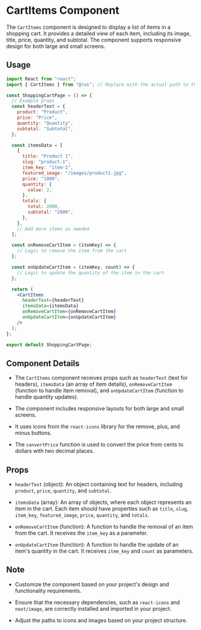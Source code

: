 # CartItems Component

The `CartItems` component is designed to display a list of items in a shopping cart. It provides a detailed view of each item, including its image, title, price, quantity, and subtotal. The component supports responsive design for both large and small screens.

## Usage

```jsx
import React from "react";
import { CartItems } from "@/ui"; // Replace with the actual path to the CartItems component

const ShoppingCartPage = () => {
  // Example props
  const headerText = {
    product: "Product",
    price: "Price",
    quantity: "Quantity",
    subtotal: "Subtotal",
  };

  const itemsData = [
    {
      title: "Product 1",
      slug: "product-1",
      item_key: "item-1",
      featured_image: "/images/product1.jpg",
      price: "1000",
      quantity: {
        value: 2,
      },
      totals: {
        total: 2000,
        subtotal: "2000",
      },
    },
    // Add more items as needed
  ];

  const onRemoveCartItem = (itemKey) => {
    // Logic to remove the item from the cart
  };

  const onUpdateCartItem = (itemKey, count) => {
    // Logic to update the quantity of the item in the cart
  };

  return (
    <CartItems
      headerText={headerText}
      itemsData={itemsData}
      onRemoveCartItem={onRemoveCartItem}
      onUpdateCartItem={onUpdateCartItem}
    />
  );
};

export default ShoppingCartPage;
```

## Component Details

- The `CartItems` component receives props such as `headerText` (text for headers), `itemsData` (an array of item details), `onRemoveCartItem` (function to handle item removal), and `onUpdateCartItem` (function to handle quantity updates).

- The component includes responsive layouts for both large and small screens.

- It uses icons from the `react-icons` library for the remove, plus, and minus buttons.

- The `convertPrice` function is used to convert the price from cents to dollars with two decimal places.

## Props

- `headerText` (object): An object containing text for headers, including `product`, `price`, `quantity`, and `subtotal`.

- `itemsData` (array): An array of objects, where each object represents an item in the cart. Each item should have properties such as `title`, `slug`, `item_key`, `featured_image`, `price`, `quantity`, and `totals`.

- `onRemoveCartItem` (function): A function to handle the removal of an item from the cart. It receives the `item_key` as a parameter.

- `onUpdateCartItem` (function): A function to handle the update of an item's quantity in the cart. It receives `item_key` and `count` as parameters.

## Note

- Customize the component based on your project's design and functionality requirements.

- Ensure that the necessary dependencies, such as `react-icons` and `next/image`, are correctly installed and imported in your project.

- Adjust the paths to icons and images based on your project structure.
